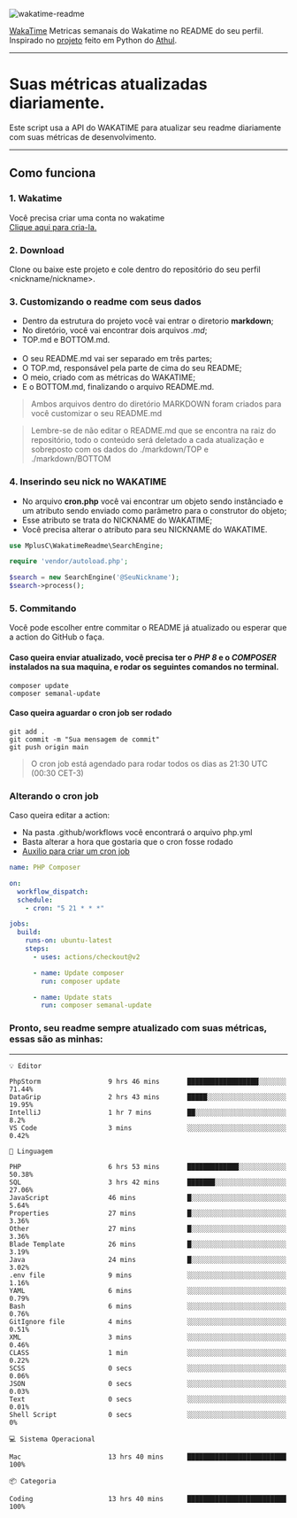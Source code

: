 ![wakatime-readme](https://socialify.git.ci/bymatheus/wakatime-readme/image?description=1&descriptionEditable=M%C3%A9tricas%20semanais%20do%20Wakatime%20no%20seu%20README%20de%20perfil.&font=KoHo&forks=1&language=1&owner=1&pattern=Signal&stargazers=1&theme=Dark)

[WakaTime](https://wakatime.com) Metricas semanais do Wakatime no README do seu perfil. <br>
Inspirado no [projeto](https://github.com/athul/waka-readme) feito em Python do [Athul](https://github.com/athul).
___

# Suas métricas atualizadas diariamente.
Este script usa a API do WAKATIME para atualizar seu readme diariamente com suas métricas de desenvolvimento.

___

## Como funciona

### 1. Wakatime
Você precisa criar uma conta no wakatime <br>
[Clique aqui para cria-la.](https://wakatime.com) 

### 2. Download
Clone ou baixe este projeto e cole dentro do repositório do seu perfil <nickname/nickname>.

### 3. Customizando o readme com seus dados
- Dentro da estrutura do projeto você vai entrar o diretorio **markdown**;  
- No diretório, você vai encontrar dois arquivos *.md*;
- TOP.md e BOTTOM.md.
<br><br>
- O seu README.md vai ser separado em três partes; 
- O TOP.md, responsável pela parte de cima do seu README;
- O meio, criado com as métricas do WAKATIME;
- E o BOTTOM.md, finalizando o arquivo README.md.<br>

> Ambos arquivos dentro do diretório MARKDOWN foram criados para você customizar o seu README.md

> Lembre-se de não editar o README.md que se encontra na raiz do repositório, todo o conteúdo será deletado a cada atualização e sobreposto com os dados do ./markdown/TOP e ./markdown/BOTTOM

### 4. Inserindo seu nick no WAKATIME
- No arquivo **cron.php** você vai encontrar um objeto sendo instânciado e um atributo sendo enviado como parâmetro para o construtor do objeto;
- Esse atributo se trata do NICKNAME do WAKATIME;
- Você precisa alterar o atributo para seu NICKNAME do WAKATIME.

```php
use MplusC\WakatimeReadme\SearchEngine;

require 'vendor/autoload.php';

$search = new SearchEngine('@SeuNickname');
$search->process();
```

### 5. Commitando
Você pode escolher entre commitar o README já atualizado ou esperar que a action do GitHub o faça. <br>

#### Caso queira enviar atualizado, você precisa ter o *PHP 8* e o *COMPOSER* instalados na sua maquina, e rodar os seguintes comandos no terminal.
```composer
composer update
composer semanal-update 
```

#### Caso queira aguardar o cron job ser rodado 
```git 
git add .
git commit -m "Sua mensagem de commit"
git push origin main
```

>O cron job está agendado para rodar todos os dias as 21:30 UTC (00:30 CET-3) 

### Alterando o cron job
Caso queira editar a action:

- Na pasta .github/workflows você encontrará o arquivo php.yml
- Basta alterar a hora que gostaria que o cron fosse rodado
- [Auxilio para criar um cron job](https://crontab.guru)

```yml
name: PHP Composer

on:
  workflow_dispatch:
  schedule:
    - cron: "5 21 * * *"

jobs:
  build:
    runs-on: ubuntu-latest
    steps:
      - uses: actions/checkout@v2

      - name: Update composer
        run: composer update

      - name: Update stats
        run: composer semanal-update
```

### Pronto, seu readme sempre atualizado com suas métricas, essas são as minhas:

___
```text
💡 Editor

PhpStorm                 9 hrs 46 mins       ██████████████████░░░░░░░     71.44%
DataGrip                 2 hrs 43 mins       █████░░░░░░░░░░░░░░░░░░░░     19.95%
IntelliJ                 1 hr 7 mins         ██░░░░░░░░░░░░░░░░░░░░░░░       8.2%
VS Code                  3 mins              ░░░░░░░░░░░░░░░░░░░░░░░░░      0.42%
```
```text
💬 Linguagem

PHP                      6 hrs 53 mins       █████████████░░░░░░░░░░░░     50.38%
SQL                      3 hrs 42 mins       ███████░░░░░░░░░░░░░░░░░░     27.06%
JavaScript               46 mins             █░░░░░░░░░░░░░░░░░░░░░░░░      5.64%
Properties               27 mins             █░░░░░░░░░░░░░░░░░░░░░░░░      3.36%
Other                    27 mins             █░░░░░░░░░░░░░░░░░░░░░░░░      3.36%
Blade Template           26 mins             █░░░░░░░░░░░░░░░░░░░░░░░░      3.19%
Java                     24 mins             █░░░░░░░░░░░░░░░░░░░░░░░░      3.02%
.env file                9 mins              ░░░░░░░░░░░░░░░░░░░░░░░░░      1.16%
YAML                     6 mins              ░░░░░░░░░░░░░░░░░░░░░░░░░      0.79%
Bash                     6 mins              ░░░░░░░░░░░░░░░░░░░░░░░░░      0.76%
GitIgnore file           4 mins              ░░░░░░░░░░░░░░░░░░░░░░░░░      0.51%
XML                      3 mins              ░░░░░░░░░░░░░░░░░░░░░░░░░      0.46%
CLASS                    1 min               ░░░░░░░░░░░░░░░░░░░░░░░░░      0.22%
SCSS                     0 secs              ░░░░░░░░░░░░░░░░░░░░░░░░░      0.06%
JSON                     0 secs              ░░░░░░░░░░░░░░░░░░░░░░░░░      0.03%
Text                     0 secs              ░░░░░░░░░░░░░░░░░░░░░░░░░      0.01%
Shell Script             0 secs              ░░░░░░░░░░░░░░░░░░░░░░░░░         0%
```
```text
💻 Sistema Operacional

Mac                      13 hrs 40 mins      █████████████████████████       100%
```
```text
📦 Categoria

Coding                   13 hrs 40 mins      █████████████████████████       100%
```
